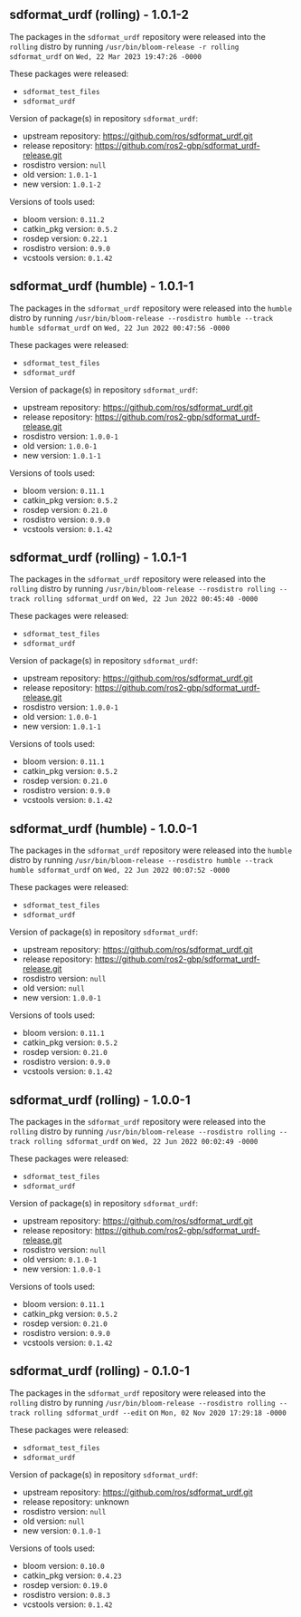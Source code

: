 ## sdformat_urdf (rolling) - 1.0.1-2

The packages in the `sdformat_urdf` repository were released into the `rolling` distro by running `/usr/bin/bloom-release -r rolling sdformat_urdf` on `Wed, 22 Mar 2023 19:47:26 -0000`

These packages were released:
- `sdformat_test_files`
- `sdformat_urdf`

Version of package(s) in repository `sdformat_urdf`:

- upstream repository: https://github.com/ros/sdformat_urdf.git
- release repository: https://github.com/ros2-gbp/sdformat_urdf-release.git
- rosdistro version: `null`
- old version: `1.0.1-1`
- new version: `1.0.1-2`

Versions of tools used:

- bloom version: `0.11.2`
- catkin_pkg version: `0.5.2`
- rosdep version: `0.22.1`
- rosdistro version: `0.9.0`
- vcstools version: `0.1.42`


## sdformat_urdf (humble) - 1.0.1-1

The packages in the `sdformat_urdf` repository were released into the `humble` distro by running `/usr/bin/bloom-release --rosdistro humble --track humble sdformat_urdf` on `Wed, 22 Jun 2022 00:47:56 -0000`

These packages were released:
- `sdformat_test_files`
- `sdformat_urdf`

Version of package(s) in repository `sdformat_urdf`:

- upstream repository: https://github.com/ros/sdformat_urdf.git
- release repository: https://github.com/ros2-gbp/sdformat_urdf-release.git
- rosdistro version: `1.0.0-1`
- old version: `1.0.0-1`
- new version: `1.0.1-1`

Versions of tools used:

- bloom version: `0.11.1`
- catkin_pkg version: `0.5.2`
- rosdep version: `0.21.0`
- rosdistro version: `0.9.0`
- vcstools version: `0.1.42`


## sdformat_urdf (rolling) - 1.0.1-1

The packages in the `sdformat_urdf` repository were released into the `rolling` distro by running `/usr/bin/bloom-release --rosdistro rolling --track rolling sdformat_urdf` on `Wed, 22 Jun 2022 00:45:40 -0000`

These packages were released:
- `sdformat_test_files`
- `sdformat_urdf`

Version of package(s) in repository `sdformat_urdf`:

- upstream repository: https://github.com/ros/sdformat_urdf.git
- release repository: https://github.com/ros2-gbp/sdformat_urdf-release.git
- rosdistro version: `1.0.0-1`
- old version: `1.0.0-1`
- new version: `1.0.1-1`

Versions of tools used:

- bloom version: `0.11.1`
- catkin_pkg version: `0.5.2`
- rosdep version: `0.21.0`
- rosdistro version: `0.9.0`
- vcstools version: `0.1.42`


## sdformat_urdf (humble) - 1.0.0-1

The packages in the `sdformat_urdf` repository were released into the `humble` distro by running `/usr/bin/bloom-release --rosdistro humble --track humble sdformat_urdf` on `Wed, 22 Jun 2022 00:07:52 -0000`

These packages were released:
- `sdformat_test_files`
- `sdformat_urdf`

Version of package(s) in repository `sdformat_urdf`:

- upstream repository: https://github.com/ros/sdformat_urdf.git
- release repository: https://github.com/ros2-gbp/sdformat_urdf-release.git
- rosdistro version: `null`
- old version: `null`
- new version: `1.0.0-1`

Versions of tools used:

- bloom version: `0.11.1`
- catkin_pkg version: `0.5.2`
- rosdep version: `0.21.0`
- rosdistro version: `0.9.0`
- vcstools version: `0.1.42`


## sdformat_urdf (rolling) - 1.0.0-1

The packages in the `sdformat_urdf` repository were released into the `rolling` distro by running `/usr/bin/bloom-release --rosdistro rolling --track rolling sdformat_urdf` on `Wed, 22 Jun 2022 00:02:49 -0000`

These packages were released:
- `sdformat_test_files`
- `sdformat_urdf`

Version of package(s) in repository `sdformat_urdf`:

- upstream repository: https://github.com/ros/sdformat_urdf.git
- release repository: https://github.com/ros2-gbp/sdformat_urdf-release.git
- rosdistro version: `null`
- old version: `0.1.0-1`
- new version: `1.0.0-1`

Versions of tools used:

- bloom version: `0.11.1`
- catkin_pkg version: `0.5.2`
- rosdep version: `0.21.0`
- rosdistro version: `0.9.0`
- vcstools version: `0.1.42`


## sdformat_urdf (rolling) - 0.1.0-1

The packages in the `sdformat_urdf` repository were released into the `rolling` distro by running `/usr/bin/bloom-release --rosdistro rolling --track rolling sdformat_urdf --edit` on `Mon, 02 Nov 2020 17:29:18 -0000`

These packages were released:
- `sdformat_test_files`
- `sdformat_urdf`

Version of package(s) in repository `sdformat_urdf`:

- upstream repository: https://github.com/ros/sdformat_urdf.git
- release repository: unknown
- rosdistro version: `null`
- old version: `null`
- new version: `0.1.0-1`

Versions of tools used:

- bloom version: `0.10.0`
- catkin_pkg version: `0.4.23`
- rosdep version: `0.19.0`
- rosdistro version: `0.8.3`
- vcstools version: `0.1.42`


